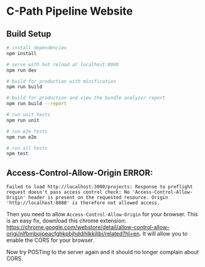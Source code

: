 # C-Path Pipeline Website

## Build Setup

``` bash
# install dependencies
npm install

# serve with hot reload at localhost:8080
npm run dev

# build for production with minification
npm run build

# build for production and view the bundle analyzer report
npm run build --report

# run unit tests
npm run unit

# run e2e tests
npm run e2e

# run all tests
npm test
```

##  Access-Control-Allow-Origin ERROR:

```
Failed to load http://localhost:3000/projects: Response to preflight request doesn't pass access control check: No 'Access-Control-Allow-Origin' header is present on the requested resource. Origin 'http://localhost:8080' is therefore not allowed access.
```

Then you need to allow `Access-Control-Allow-Origin` for your browser. This is an easy fix, download this chrome extension:
https://chrome.google.com/webstore/detail/allow-control-allow-origi/nlfbmbojpeacfghkpbjhddihlkkiljbi/related?hl=en. It will allow you to enable the CORS for your browser. 

Now try POSTing to the server again and it should no longer complain about CORS.
